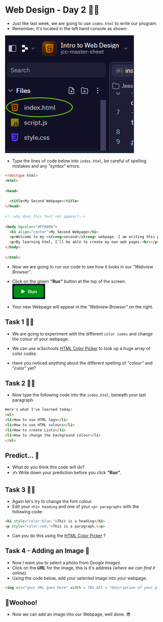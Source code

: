 # Web Design - Day 2 👨‍💻

- Just like last week, we are going to use `index.html` to write our program.
- Remember, it's located in the left hand console as shown:

![image](image_2.png)

- Type the lines of code below into `index.html`, be careful of spelling mistakes and any *"syntax"* errors.
````html
<!doctype html>
<html>

<head>

  <title>My Second Webpage</title>
</head>

<!--why does this text not appear?-->

<body bgcolor="#FF6000">
  <h1 align="center">My Second Webpage</h1>
  <p>Welcome to my <strong>second</strong> webpage. I am writing this page using Replit.</p>
  <p>By learning html, I'll be able to create my own web pages.<br></p>
</body>

</html>
````
- Now we are going to run our code to see how it looks in our *"Webview Browser"*.

- Click on the green _**"Run"**_ button at the top of the screen.
![image](image_4.png) 

- Your new Webpage will appear in the *"Webview Browser"* on the right.


## Task 1 🕵️‍♂️
- We are going to experiment with the different ``color codes`` and change the colour of your webpage.

- We can use w3schools [HTML Color Picker](https://www.w3schools.com/colors/colors_picker.asp) to look up a huge array of color codes.
- Have you noticed anything about the different spelling of *"colour"* and *"color"* yet?


## Task 2 🕵️‍♂️

- Now type the following code into the `index.html`, beneath your last paragraph.

````html
Here's what I've learned today:
<ul>
<li>How to use HTML tags</li>
<li>How to use HTML colours</li>
<li>How to create Lists</li>
<li>How to change the background colour</li>
</ul>
````

## Predict... 🤔
- What do you think this code will do?
- ✍ Write down your prediction before you click _**"Run"**._


## Task 3 🕵️‍♂️

- Again let's try to change the font colour.
- Edit your ``<h1> heading`` and one of your ``<p> paragraphs`` with the following code:

````html
<h1 style="color:blue;">This is a heading</h1>
<p style="color:red;">This is a paragraph.</p>
````

- Can you do this using the [HTML Color Picker](https://www.w3schools.com/colors/colors_picker.asp) ?
	
## Task 4 - Adding an Image 📸
- Now I want you to select a photo from _Google Images_.
- Click on the _**URL**_ for the image, this is it's address _(where we can find it online)._
- Using the code below, add your selected image into your webpage.

````html
<img src="your URL goes here" width = 70% alt = "Description of your picture">
````

## 🎉Woohoo!
- Now we can add an image into our Webpage, well done. 😎

  